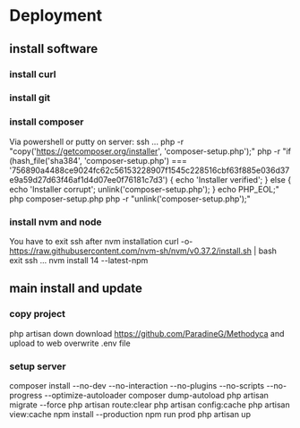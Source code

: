 # Deployment
## install software

### install curl

### install git

### install composer
Via powershell or putty on server:
ssh ...
php -r "copy('https://getcomposer.org/installer', 'composer-setup.php');"
php -r "if (hash_file('sha384', 'composer-setup.php') === '756890a4488ce9024fc62c56153228907f1545c228516cbf63f885e036d37e9a59d27d63f46af1d4d07ee0f76181c7d3') { echo 'Installer verified'; } else { echo 'Installer corrupt'; unlink('composer-setup.php'); } echo PHP_EOL;"
php composer-setup.php
php -r "unlink('composer-setup.php');"

### install nvm and node
You have to exit ssh after nvm installation
curl -o- https://raw.githubusercontent.com/nvm-sh/nvm/v0.37.2/install.sh | bash
exit
ssh ...
nvm install 14 --latest-npm

## main install and update
### copy project
php artisan down
download https://github.com/ParadineG/Methodyca and upload to web
overwrite .env file

### setup server
composer install --no-dev --no-interaction --no-plugins --no-scripts --no-progress --optimize-autoloader
composer dump-autoload
php artisan migrate --force
php artisan route:clear
php artisan config:cache
php artisan view:cache
npm install --production
npm run prod
php artisan up
